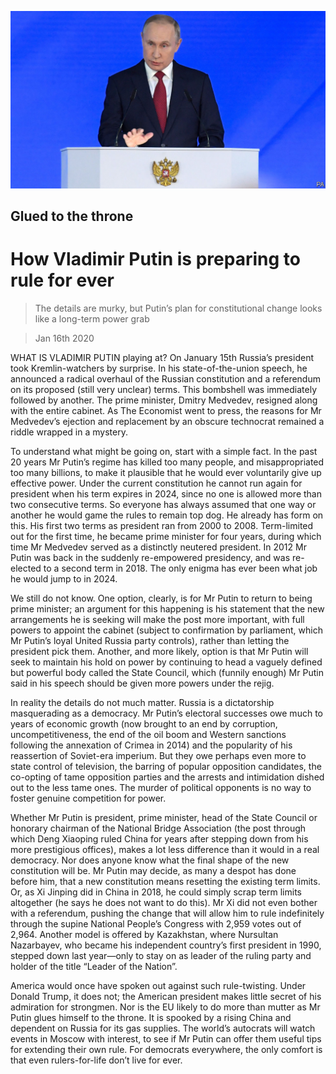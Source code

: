 ![](./images/20200118_LDP501.jpg)

## Glued to the throne

# How Vladimir Putin is preparing to rule for ever

> The details are murky, but Putin’s plan for constitutional change looks like a long-term power grab

> Jan 16th 2020

WHAT IS VLADIMIR PUTIN playing at? On January 15th Russia’s president took Kremlin-watchers by surprise. In his state-of-the-union speech, he announced a radical overhaul of the Russian constitution and a referendum on its proposed (still very unclear) terms. This bombshell was immediately followed by another. The prime minister, Dmitry Medvedev, resigned along with the entire cabinet. As The Economist went to press, the reasons for Mr Medvedev’s ejection and replacement by an obscure technocrat remained a riddle wrapped in a mystery.

To understand what might be going on, start with a simple fact. In the past 20 years Mr Putin’s regime has killed too many people, and misappropriated too many billions, to make it plausible that he would ever voluntarily give up effective power. Under the current constitution he cannot run again for president when his term expires in 2024, since no one is allowed more than two consecutive terms. So everyone has always assumed that one way or another he would game the rules to remain top dog. He already has form on this. His first two terms as president ran from 2000 to 2008. Term-limited out for the first time, he became prime minister for four years, during which time Mr Medvedev served as a distinctly neutered president. In 2012 Mr Putin was back in the suddenly re-empowered presidency, and was re-elected to a second term in 2018. The only enigma has ever been what job he would jump to in 2024.

We still do not know. One option, clearly, is for Mr Putin to return to being prime minister; an argument for this happening is his statement that the new arrangements he is seeking will make the post more important, with full powers to appoint the cabinet (subject to confirmation by parliament, which Mr Putin’s loyal United Russia party controls), rather than letting the president pick them. Another, and more likely, option is that Mr Putin will seek to maintain his hold on power by continuing to head a vaguely defined but powerful body called the State Council, which (funnily enough) Mr Putin said in his speech should be given more powers under the rejig.

In reality the details do not much matter. Russia is a dictatorship masquerading as a democracy. Mr Putin’s electoral successes owe much to years of economic growth (now brought to an end by corruption, uncompetitiveness, the end of the oil boom and Western sanctions following the annexation of Crimea in 2014) and the popularity of his reassertion of Soviet-era imperium. But they owe perhaps even more to state control of television, the barring of popular opposition candidates, the co-opting of tame opposition parties and the arrests and intimidation dished out to the less tame ones. The murder of political opponents is no way to foster genuine competition for power.

Whether Mr Putin is president, prime minister, head of the State Council or honorary chairman of the National Bridge Association (the post through which Deng Xiaoping ruled China for years after stepping down from his more prestigious offices), makes a lot less difference than it would in a real democracy. Nor does anyone know what the final shape of the new constitution will be. Mr Putin may decide, as many a despot has done before him, that a new constitution means resetting the existing term limits. Or, as Xi Jinping did in China in 2018, he could simply scrap term limits altogether (he says he does not want to do this). Mr Xi did not even bother with a referendum, pushing the change that will allow him to rule indefinitely through the supine National People’s Congress with 2,959 votes out of 2,964. Another model is offered by Kazakhstan, where Nursultan Nazarbayev, who became his independent country’s first president in 1990, stepped down last year—only to stay on as leader of the ruling party and holder of the title “Leader of the Nation”.

America would once have spoken out against such rule-twisting. Under Donald Trump, it does not; the American president makes little secret of his admiration for strongmen. Nor is the EU likely to do more than mutter as Mr Putin glues himself to the throne. It is spooked by a rising China and dependent on Russia for its gas supplies. The world’s autocrats will watch events in Moscow with interest, to see if Mr Putin can offer them useful tips for extending their own rule. For democrats everywhere, the only comfort is that even rulers-for-life don’t live for ever. 